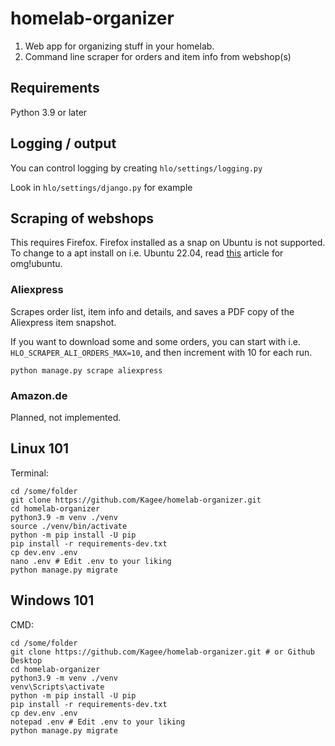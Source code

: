 # homelab-organizer
1. Web app for organizing stuff in your homelab.
2. Command line scraper for orders and item info from webshop(s)

## Requirements
Python 3.9 or later

## Logging / output
You can control logging by creating `hlo/settings/logging.py`

Look in `hlo/settings/django.py` for example

## Scraping of webshops
This requires Firefox. Firefox installed as a snap on Ubuntu is not supported. To change to a apt install on i.e. Ubuntu 22.04, read [this](https://www.omgubuntu.co.uk/2022/04/how-to-install-firefox-deb-apt-ubuntu-22-04) article for omg!ubuntu.

### Aliexpress
Scrapes order list, item info and details, and saves a PDF copy of the Aliexpress item snapshot.

If you want to download some and some orders, you can start with i.e. `HLO_SCRAPER_ALI_ORDERS_MAX=10`, 
and then increment with 10 for each run.

````
python manage.py scrape aliexpress
````

### Amazon.de
Planned, not implemented.

## Linux 101
Terminal:
````
cd /some/folder
git clone https://github.com/Kagee/homelab-organizer.git
cd homelab-organizer
python3.9 -m venv ./venv
source ./venv/bin/activate
python -m pip install -U pip
pip install -r requirements-dev.txt
cp dev.env .env
nano .env # Edit .env to your liking
python manage.py migrate
````

## Windows 101
CMD:
````
cd /some/folder
git clone https://github.com/Kagee/homelab-organizer.git # or Github Desktop
cd homelab-organizer
python3.9 -m venv ./venv
venv\Scripts\activate
python -m pip install -U pip
pip install -r requirements-dev.txt
cp dev.env .env
notepad .env # Edit .env to your liking
python manage.py migrate
````